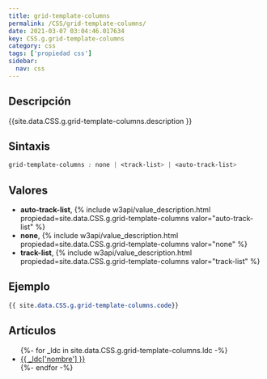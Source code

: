 ```yaml
---
title: grid-template-columns
permalink: /CSS/grid-template-columns/
date: 2021-03-07 03:04:46.017634
key: CSS.g.grid-template-columns
category: css
tags: ['propiedad css']
sidebar: 
  nav: css
---
```


## Descripción
{{site.data.CSS.g.grid-template-columns.description }}

## Sintaxis
~~~css
grid-template-columns : none | <track-list> | <auto-track-list>
~~~

## Valores
* **auto-track-list**,  {% include w3api/value_description.html propiedad=site.data.CSS.g.grid-template-columns valor="auto-track-list" %}
* **none**,  {% include w3api/value_description.html propiedad=site.data.CSS.g.grid-template-columns valor="none" %}
* **track-list**,  {% include w3api/value_description.html propiedad=site.data.CSS.g.grid-template-columns valor="track-list" %}

## Ejemplo
~~~css
{{ site.data.CSS.g.grid-template-columns.code}}
~~~

## Artículos
<ul>
{%- for _ldc in site.data.CSS.g.grid-template-columns.ldc -%}
   <li>
       <a href="{{_ldc['url'] }}">{{ _ldc['nombre'] }}</a>
   </li>
{%- endfor -%}
</ul>
